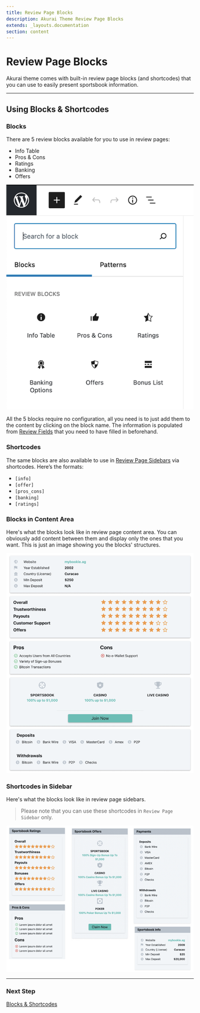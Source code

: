 ```yaml
---
title: Review Page Blocks
description: Akurai Theme Review Page Blocks
extends: _layouts.documentation
section: content
---
```


# Review Page Blocks

Akurai theme comes with built-in review page blocks (and shortcodes) that you can use to easily present sportsbook information.

---

## Using Blocks & Shortcodes

### Blocks

There are 5 review blocks available for you to use in review pages:

- Info Table
- Pros & Cons
- Ratings
- Banking
- Offers

![akurai-review-blocks](/assets/images/akurai/akurai-review-blocks.png)

All the 5 blocks require no configuration, all you need is to just add them to the content by clicking on the block name. The information is populated from [Review Fields](/docs/akurai/creating-review-pages) that you need to have filled in beforehand.

### Shortcodes

The same blocks are also available to use in [Review Page Sidebars](/docs/akurai/widget-areas) via shortcodes. Here’s the formats:

- `[info]`
- `[offer]`
- `[pros_cons]`
- `[banking]`
- `[ratings]`

### Blocks in Content Area

Here's what the blocks look like in review page content area. You can obviously add content between them and display only the ones that you want. This is just an image showing you the blocks' structures.

![akurai-review-blocks-content](/assets/images/akurai/akurai-review-blocks-content.png)

### Shortcodes in Sidebar

Here's what the blocks look like in review page sidebars.

> Please note that you can use these shortcodes in `Review Page Sidebar` only.

![akurai-review-blocks-sidebar](/assets/images/akurai/akurai-review-blocks-sidebar.png)

---

### Next Step

[Blocks & Shortcodes](/docs/akurai/blocks-shortcodes)
